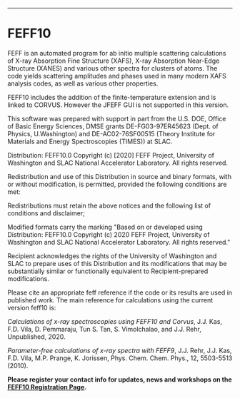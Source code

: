 --- 
# FEFF10
FEFF is an automated program for ab initio multiple scattering calculations of X-ray Absorption Fine Structure (XAFS), X-ray Absorption Near-Edge Structure (XANES) and various other spectra for clusters of atoms. The code yields scattering amplitudes and phases used in many modern XAFS analysis codes, as well as various other properties. 

FEFF10 includes the addition of the finite-temperature extension and is linked to CORVUS. However the JFEFF GUI is not supported in this version.

This software was prepared with support in part from the U.S. DOE, Office of Basic Energy Sciences, DMSE grants DE-FG03-97ER45623 (Dept. of Physics, U.Washington) and DE-AC02-76SF00515 (Theory Institute for Materials and Energy Spectroscopies (TIMES)) at SLAC.

Distribution:  FEFF10.0 Copyright (c) [2020] FEFF Project, University of Washington and SLAC National Accelerator Laboratory.  All rights reserved.  

Redistribution and use of this Distribution in source and binary formats, with or without modification, is permitted, provided the following conditions are met:

Redistributions must retain the above notices and the following list of conditions and disclaimer;

Modified formats carry the marking "Based on or developed using Distribution: FEFF10.0 Copyright (c) 2020 FEFF Project, University of Washington and SLAC National Accelerator Laboratory. All rights reserved."

Recipient acknowledges the rights of the University of Washington and SLAC to prepare uses of this Distribution and its modifications that may be substantially similar or functionally equivalent to Recipient-prepared modifications.

Please cite an appropriate feff reference if the code or its results are used in published work. The main reference for calculations using the current version feff10 is:

*Calculations of x-ray spectroscopies using FEFF10 and Corvus*, J.J. Kas, F.D. Vila, D. Pemmaraju, Tun S. Tan, S. Vimolchalao, and J.J. Rehr, Unpublished, 2020.

*Parameter-free calculations of x-ray spectra with FEFF9*, J.J. Rehr, J.J. Kas, F.D. Vila, M.P. Prange, K. Jorissen, Phys. Chem. Chem. Phys., 12, 5503-5513 (2010).

**Please register your contact info for updates, news and workshops on the <a href="https://docs.google.com/forms/d/1AHeer_ApfFkzJkIHJShcynl72Z61V2ouuv0BMbXRgfg" target="_blank"><b>FEFF10 Registration Page</b></a>.**
